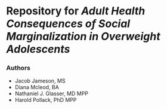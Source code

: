 # Repository for *Adult Health Consequences of Social Marginalization in Overweight Adolescents*

### Authors

- Jacob Jameson, MS
- Diana Mcleod, BA
- Nathaniel J. Glasser, MD MPP
- Harold Pollack, PhD MPP

